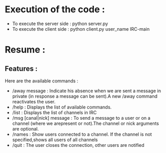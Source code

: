 # Execution of the code :
- To execute the server side : python server.py
- To execute the client side  : python client.py user_name IRC-main

# Resume :
## Features :
Here are the available commands :
- /away message : Indicate his absence when we are sent a message in private (in response a message can be sent).A new /away command reactivates the user.
- /help : Displays the list of available commands.
- /list : Displays the list of channels in IRC
- /msg [canal|nick] message : To send a message to a user or on a channel (where we arepresent or not).The channel or nick arguments are optional.
- /names : Show users connected to a channel. If the channel is not specified,shows all users of all channels
- /quit : The user closes the connection, other users are notified